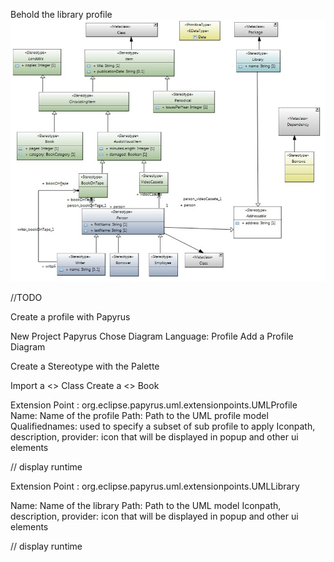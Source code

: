 

Behold the library profile ![Libraryergt jpg][LibraryProfileDiagram]  

//TODO

Create a profile with Papyrus


 New Project Papyrus
 Chose Diagram Language: Profile 
 Add a Profile Diagram

 Create a Stereotype with the Palette

 
 Import a <<Metaclass>> Class
Create a <<Stereotype>> Book 


Extension Point : org.eclipse.papyrus.uml.extensionpoints.UMLProfile
Name: Name of the profile
Path: Path to the UML profile model
Qualifiednames: used to specify a subset of sub profile to apply
Iconpath, description, provider: icon that will be displayed in popup and other ui elements

// display runtime

Extension Point : org.eclipse.papyrus.uml.extensionpoints.UMLLibrary

Name: Name of the library
Path: Path to the UML model
Iconpath, description, provider: icon that will be displayed in popup and other ui elements

// display runtime


[LibraryProfileDiagram]: /org.eclipse.papyrus.training.library.profile/doc/LibraryProfile.jpg?raw=true "Library Profile Diagram"
